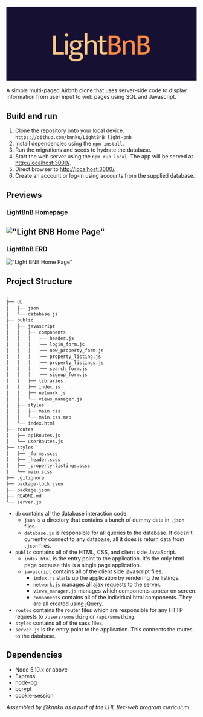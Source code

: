 !["LightBnB](https://raw.githubusercontent.com/knnku/LightBnB/master/LightBnB_WebApp-master/docs/lightbnb-header.png)

A simple multi-paged Airbnb clone that uses server-side code to display information from user input to web pages using SQL and Javascript.

## Build and run

1. Clone the repository onto your local device. <br>
```https://github.com/knnku/LightBnB light-bnb```
2. Install dependencies using the `npm install`.
3. Run the migrations and seeds to hydrate the database.
3. Start the web server using the `npm run local`. The app will be served at <http://localhost:3000/>.
4. Direct browser to <http://localhost:3000/>.
5. Create an account or log-in using accounts from the supplied database.

## Previews

### LightBnB Homepage
!["Light BNB Home Page"](https://raw.githubusercontent.com/knnku/LightBnB/master/LightBnB_WebApp-master/docs/lightbnb-home.png)
--

### LightBnB ERD
!["Light BNB Home Page"](https://raw.githubusercontent.com/knnku/LightBnB/master/LightBnB_WebApp-master/docs/lightbnb-erd.png)

## Project Structure

```
.
├── db
│   ├── json
│   └── database.js
├── public
│   ├── javascript
│   │   ├── components 
│   │   │   ├── header.js
│   │   │   ├── login_form.js
│   │   │   ├── new_property_form.js
│   │   │   ├── property_listing.js
│   │   │   ├── property_listings.js
│   │   │   ├── search_form.js
│   │   │   └── signup_form.js
│   │   ├── libraries
│   │   ├── index.js
│   │   ├── network.js
│   │   └── views_manager.js
│   ├── styles
│   │   ├── main.css
│   │   └── main.css.map
│   └── index.html
├── routes
│   ├── apiRoutes.js
│   └── userRoutes.js
├── styles  
│   ├── _forms.scss
│   ├── _header.scss
│   ├── _property-listings.scss
│   └── main.scss
├── .gitignore
├── package-lock.json
├── package.json
├── README.md
└── server.js
```

* `db` contains all the database interaction code.
  * `json` is a directory that contains a bunch of dummy data in `.json` files.
  * `database.js` is responsible for all queries to the database. It doesn't currently connect to any database, all it does is return data from `.json` files.
* `public` contains all of the HTML, CSS, and client side JavaScript. 
  * `index.html` is the entry point to the application. It's the only html page because this is a single page application.
  * `javascript` contains all of the client side javascript files.
    * `index.js` starts up the application by rendering the listings.
    * `network.js` manages all ajax requests to the server.
    * `views_manager.js` manages which components appear on screen.
    * `components` contains all of the individual html components. They are all created using jQuery.
* `routes` contains the router files which are responsible for any HTTP requests to `/users/something` or `/api/something`. 
* `styles` contains all of the sass files. 
* `server.js` is the entry point to the application. This connects the routes to the database.

## Dependencies

- Node 5.10.x or above
- Express
- node-pg
- bcrypt
- cookie-session


*Assembled by @knnku as a part of the LHL flex-web program curriculum.*
